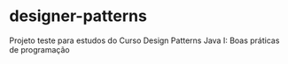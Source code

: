 # designer-patterns
Projeto teste para estudos do Curso Design Patterns Java I: Boas práticas de programação
